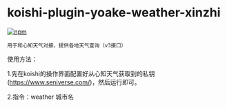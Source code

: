 # koishi-plugin-yoake-weather-xinzhi

[![npm](https://img.shields.io/npm/v/koishi-plugin-yoake-weather-xinzhi?style=flat-square)](https://www.npmjs.com/package/koishi-plugin-yoake-weather-xinzhi)

``用于和心知天气对接，提供各地天气查询（v3接口）``

使用方法：

1.先在koishi的操作界面配置好从心知天气获取到的私钥(https://www.seniverse.com/)，然后运行即可。

2.指令：weather 城市名
